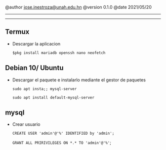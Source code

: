 @author jose.inestroza@unah.edu.hn
@version 0.1.0
@date 2021/05/20

----
----

Termux
----

- Descargar la aplicacion

    `$pkg install mariadb openssh nano neofetch `

Debian 10/ Ubuntu
----

- Descargar el paquete e instalarlo mediante el gestor de paquetes

    `sudo apt insta;; mysql-server`

    `sudo apt install default-mysql-server`

mysql
----

- Crear usuario
  
    `CREATE USER 'admin'@'%' IDENTIFIED by 'admin';`

    `GRANT ALL PRIRIVILEGES ON *.* TO 'admin'@'%'`;